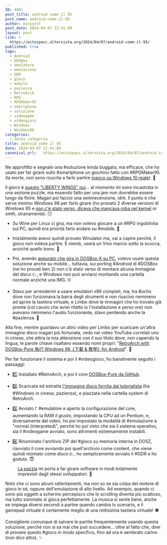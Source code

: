 ```yaml
---
ID: 4091
post_title: android come il 95
post_name: android-come-il-95
author: minioctt
post_date: 2024-04-07 12:41:09
layout: post
link: >
  https://octospacc.altervista.org/2024/04/07/android-come-il-95/
published: true
tags:
  - Android
  - DOSBox
  - emulatore
  - emulazione
  - GDR
  - gioco
  - mobile
  - pazienza
  - RetroArch
  - RPG
  - RPGMaker95
  - smartphone
  - soluzione
  - videogame
  - videogioco
  - Windows
  - Windows98
categories:
  - Senza categoria
title: android come il 95
date: 2024-04-07 12:41:09
canonical_url:   https://octospacc.altervista.org/2024/04/07/android-come-il-95/
---
```

<!-- wp:paragraph -->
<p>Ne approfitto e segnalo una #soluzione kinda buggata, ma efficace, che ho usato per far girare sullo #smartphone un giochino fatto con #RPGMaker95 (la morte, non sono riuscita a farlo partire <a href="https://t.me/yomushrine/1843?comment=2446">manco su Windows 10 reale</a>). 🤯</p>
<!-- /wp:paragraph -->

<!-- wp:paragraph -->
<p>Il gioco è <a href="https://yomuu.itch.io/liberty-wings-rm95-game-jam">questo "LIBERTY WINGS" qui</a>... al momento mi sono incastrata in una sezione puzzle, ma essendo fatto per una jam non dovrebbe essere lungo da finire. Magari poi faccio una semirecensione, idrk. Il punto è che serve minimo Windows 98 per farlo girare (ho provato 2 diverse versioni di Windows 95 e <a href="https://t.me/yomushrine/1843?comment=2460">non c'è stato verso, diceva che mancava roba nel kernel</a> or smth, stranamente). 😶</p>
<!-- /wp:paragraph -->

<!-- wp:list -->
<ul><!-- wp:list-item -->
<li>Su Wine per Linux ci gira, ma non volevo giocare a un #RPG ingoblinita sul PC, quindi era priorità farlo andare su #mobile. 🤖</li>
<!-- /wp:list-item --></ul>
<!-- /wp:list -->

<!-- wp:list -->
<ul><!-- wp:list-item -->
<li>Inizialmente avevo quindi provato Winulator ma, vai a capire perché, il gioco non voleva partire. E niente, userà un Vino marcio sotto la scocca, anziché quello bono. 🍷</li>
<!-- /wp:list-item --></ul>
<!-- /wp:list -->

<!-- wp:list -->
<ul><!-- wp:list-item -->
<li>Poi, avendo <a href="https://t.me/yomushrine/1843?comment=2462">appurato che gira in DOSBox-X su PC</a>, volevo usare questa soluzione anche su mobile... tuttavia, sui porting #Android di #DOSBox (ne ho provati ben 2) non c'è stato verso di montare alcuna immagine del disco <code>C:</code>, e Windows non può avviarsi montando una cartella normale anziché una IMG. ⛓️</li>
<!-- /wp:list-item --></ul>
<!-- /wp:list -->

<!-- wp:list -->
<ul><!-- wp:list-item -->
<li>Stavo per arrendermi a usare emulatori x86 completi, ma, tra Bochs dove non funzionava la barra degli strumenti e non riuscivo nemmeno ad aprire la tastiera virtuale, e Limbo dove le immagini che ho trovato già pronte (col cavolo che avrei rifatto io l'installazione e perso ore) non avevano nemmeno l'audio funzionante, stavo perdendo anche la #pazienza. 🧻</li>
<!-- /wp:list-item --></ul>
<!-- /wp:list -->

<!-- wp:paragraph -->
<p>Alla fine, mentre guardavo un altro video per Limbo per scaricare un'altra immagine disco magari più fortunata, vedo nei video YouTube correlati uno in cinese, che attira la mia attenzione con il suo titolo dove, non capendo la lingua, le parole chiave risaltano essendo nomi propri: "<a href="https://www.youtube.com/watch?v=XORrHXuzaU0">RetroArch with DOSBox-Pure 執行 Windows 98《下載 &amp; 教學》for Android</a>". 🧐</p>
<!-- /wp:paragraph -->

<!-- wp:paragraph -->
<p>Per far funzionare il sistema e poi il #videogioco, ho banalmente seguito i passaggi:</p>
<!-- /wp:paragraph -->

<!-- wp:list -->
<ul><!-- wp:list-item -->
<li>1️⃣ Installato #RetroArch, e poi il core <a href="https://github.com/schellingb/dosbox-pure/releases">DOSBox-Pure da GitHub</a>.</li>
<!-- /wp:list-item --></ul>
<!-- /wp:list -->

<!-- wp:list -->
<ul><!-- wp:list-item -->
<li>2️⃣ Scaricata ed estratta <a href="https://drive.google.com/file/d/1zn4DStY3sJl7MnwgWbspCcQ48djzGFX7/view">l'immagine disco fornita dal tutorialista</a> (ha #Windows in cinese, pazienza), e piazzata nella cartella system di RetroArch.</li>
<!-- /wp:list-item --></ul>
<!-- /wp:list -->

<!-- wp:list -->
<ul><!-- wp:list-item -->
<li>3️⃣ Avviato l' #emulatore e aperto la configurazione del core, aumentando la RAM <em>il giusto</em>, impostando la CPU ad un Pentium, e, diversamente dal video, ho poi impostato la modalità di #emulazione a "normal (interpreted)", perché ho poi visto che sia il sistema operativo, sia il #videogame avviato, sono altrimenti estremamente instabili.</li>
<!-- /wp:list-item --></ul>
<!-- /wp:list -->

<!-- wp:list -->
<ul><!-- wp:list-item -->
<li>4️⃣ Rinominato l'archivio ZIP del #gioco su memoria interna in DOSZ, riavviato il core avviando poi quell'archivio come content, che viene quindi montato come disco <code>D:</code>, ho semplicemente avviato il #GDR e ho goduto. 😇</li>
<!-- /wp:list-item --></ul>
<!-- /wp:list -->

<!-- wp:paragraph -->
<p></p>
<!-- /wp:paragraph -->

<!-- wp:image {"id":4098,"sizeSlug":"large"} -->
<figure class="wp-block-image size-large"><img src="{{site.cdnurl}}/assets/uploads/2024/04/screenshot_2024-04-07-12-20-55-849_us8382840245306255511-960x1404.jpg" alt="" class="wp-image-4098"/><figcaption class="wp-element-caption"><a href="https://t.me/yomushrine/1568?comment=2478">La pazzia</a> mi porta a far girare software in modi totalmente imprevisti dagli stessi sviluppatori. 🎃</figcaption></figure>
<!-- /wp:image -->

<!-- wp:paragraph -->
<p></p>
<!-- /wp:paragraph -->

<!-- wp:paragraph -->
<p>Noto che ci sono alcuni rallentamenti, ma non so se sia colpa del motore di gioco in sé, oppure dell'emulazione di alto livello. Ad esempio, quando ci sono più oggetti a schermo percepisco che lo scrolling diventa più scattoso, ma tutto sommato si gioca perfettamente. La musica si sente bene, anche se impiega diversi secondi a partire quando cambia lo scenario, e il gamepad virtuale è certamente meglio di una rottissima tastiera virtuale! 🕷️</p>
<!-- /wp:paragraph -->

<!-- wp:paragraph -->
<p>Consiglierei comunque di salvare le partite frequentemente usando questa soluzione, perché non si sa mai che può succedere... oltre al fatto che, direi di provare questo #gioco in modo specifico, fino ad ora è sembrato carino (non dico altro). ✨</p>
<!-- /wp:paragraph -->